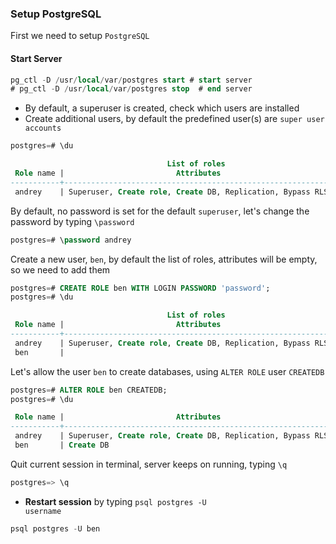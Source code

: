 ### Setup PostgreSQL

First we need to setup <code>PostgreSQL</code>

#### Start Server

```sql
pg_ctl -D /usr/local/var/postgres start # start server 
# pg_ctl -D /usr/local/var/postgres stop  # end server
```

- By default, a superuser is created, check which users are installed
- Create additional users, by default the predefined user(s) are <code>super user accounts</code>

```sql
postgres=# \du
```

```sql
                                   List of roles
 Role name |                         Attributes                         | Member of 
-----------+------------------------------------------------------------+-----------
 andrey    | Superuser, Create role, Create DB, Replication, Bypass RLS | {}

```

By default, no password is set for the default <code>superuser</code>, let's change the password by typing <code>\password</code>

```sql
postgres=# \password andrey
```

Create a new user, <code>ben</code>, by default the list of roles, attributes will be empty, so we need to add them 

```sql
postgres=# CREATE ROLE ben WITH LOGIN PASSWORD 'password'; 
postgres=# \du
```

```sql
                                   List of roles
 Role name |                         Attributes                         | Member of 
-----------+------------------------------------------------------------+-----------
 andrey    | Superuser, Create role, Create DB, Replication, Bypass RLS | {}
 ben       |                                                            | {}
```
 
Let's allow the user <code>ben</code> to create databases, using <code>ALTER ROLE</code> user <code>CREATEDB</code>
 

```sql
postgres=# ALTER ROLE ben CREATEDB; 
postgres=# \du 
```


```sql
 Role name |                         Attributes                         | Member of 
-----------+------------------------------------------------------------+-----------
 andrey    | Superuser, Create role, Create DB, Replication, Bypass RLS | {}
 ben       | Create DB                                                  | {}
```

Quit current session in terminal, server keeps on running, typing <code>\q</code>

```sql
postgres=> \q
```

- **Restart session** by typing <code>psql postgres -U username</code> 

```sql
psql postgres -U ben
```
